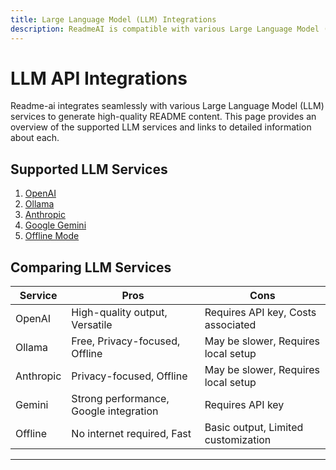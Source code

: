 ```yaml
---
title: Large Language Model (LLM) Integrations
description: ReadmeAI is compatible with various Large Language Model (LLM) services to generate high-quality README content. Learn more about the supported LLM services and how to use them.
---
```


# LLM API Integrations

Readme-ai integrates seamlessly with various Large Language Model (LLM) services to generate high-quality README content. This page provides an overview of the supported LLM services and links to detailed information about each.

## Supported LLM Services

1. [OpenAI](llms/openai.mdai.md)
2. [Ollama](llms/ollama.mdma.md)
3. [Anthropic](llms/anthropic.md)
4. [Google Gemini](llms/gemini.md)
5. [Offline Mode](llms/offline-mode.mdde.md)

## Comparing LLM Services

| Service | Pros | Cons |
|---------|------|------|
| OpenAI  | High-quality output, Versatile | Requires API key, Costs associated |
| Ollama  | Free, Privacy-focused, Offline | May be slower, Requires local setup |
| Anthropic | Privacy-focused, Offline | May be slower, Requires local setup |
| Gemini  | Strong performance, Google integration | Requires API key |
| Offline | No internet required, Fast | Basic output, Limited customization |

---
